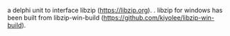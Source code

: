 a delphi unit to interface libzip (https://libzip.org). 
. libzip for windows has been built from libzip-win-build (https://github.com/kiyolee/libzip-win-build).